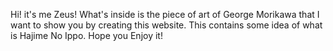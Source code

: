 Hi! it's me Zeus! What's inside is the piece of art of George Morikawa that I want to show you by creating this website. This contains some idea of what is Hajime No Ippo. Hope you Enjoy it!
